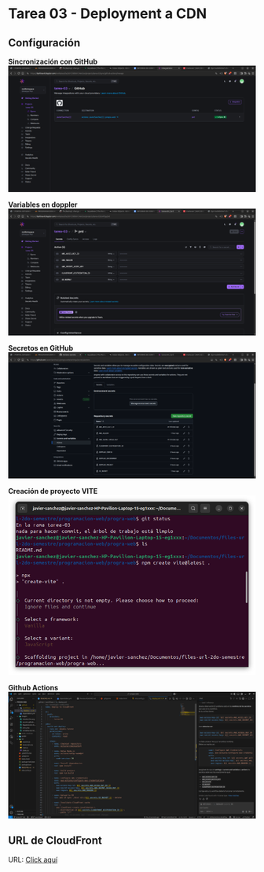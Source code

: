 # Tarea 03 - Deployment a CDN

## Configuración

**Sincronización con GitHub**
![](./images/sync.png)

**Variables en doppler**
![](./images/variables-secrets-doppler.png)

**Secretos en GitHub**
![](./images/secrets-github.png)

**Creación de proyecto VITE**
![](./images/InstalarVite.png)

**Github Actions**
![](./images/deploy.png)

## URL de CloudFront

URL: [Click aquí](https://dyo1ssdmkvhe7.cloudfront.net/index.html)

